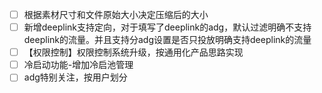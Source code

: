 - [ ] 根据素材尺寸和文件原始大小决定压缩后的大小
- [ ] 新增deeplink支持定向，对于填写了deeplink的adg，默认过滤明确不支持deeplink的流量。并且支持分adg设置是否只投放明确支持deeplink的流量
- [ ] 【权限控制】权限控制系统升级，按通用化产品思路实现
- [ ] 冷启动功能-增加冷启池管理
- [ ] adg特别关注，按用户划分